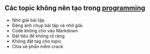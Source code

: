 
## Các topic không nên tạo trong [programming](http://daynhauhoc.com/c/programming)

 - Nhờ giải bài tập.
 - Đăng ảnh chụp bài tập và nhờ giải. 
 - Code không cho vào Markdown
 - Đặt tiêu đề không rõ ràng
 - Không đặt tag cho topic
 - Chia sẻ phần mềm crack
